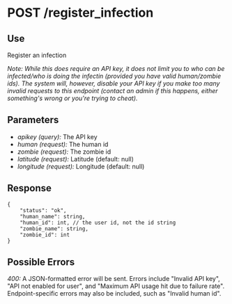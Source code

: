 # POST /register_infection

## Use

Register an infection

_Note: While this does require an API key, it does not limit you to who can be infected/who is doing the infectin (provided you have valid human/zombie ids). The system will, however, disable your API key if you make too many invalid requests to this endpoint (contact an admin if this happens, either something's wrong or you're trying to cheat)._

## Parameters

* _apikey (query):_ The API key
* _human (request):_ The human id
* _zombie (request):_ The zombie id
* _latitude (request):_ Latitude (default: null)
* _longitude (request):_ Longitude (default: null)

## Response

    {
        "status": "ok",
        "human_name": string,
        "human_id": int, // the user id, not the id string
        "zombie_name": string,
        "zombie_id": int
    }

## Possible Errors

_400:_ A JSON-formatted error will be sent. Errors include "Invalid API key", "API not enabled for user", and "Maximum API usage hit due to failure rate". Endpoint-specific errors may also be included, such as "Invalid human id".